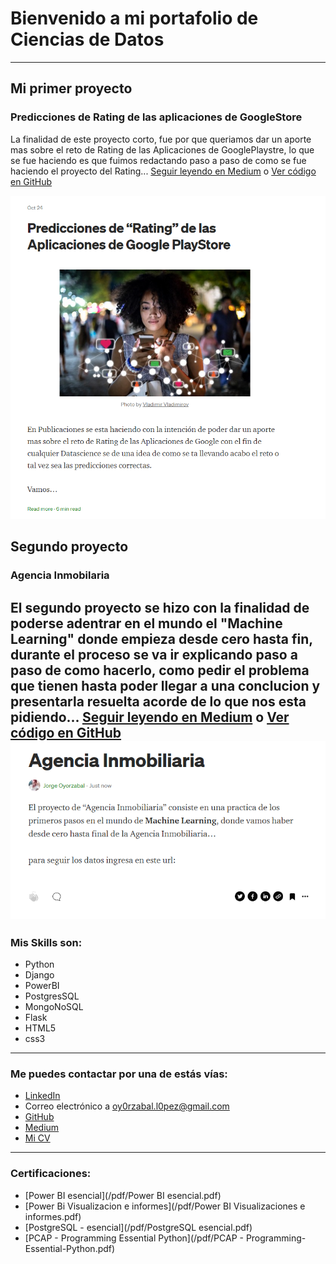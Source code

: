 # Bienvenido a mi portafolio de Ciencias de Datos

---

## Mi primer proyecto
### Predicciones de Rating de las aplicaciones de GoogleStore
La finalidad de este proyecto corto, fue por que queriamos dar un aporte mas sobre el reto de Rating de las Aplicaciones de GooglePlaystre, lo que se fue haciendo es que fuimos redactando paso a paso de como se fue haciendo el proyecto del Rating... [Seguir leyendo en Medium](https://medium.com/@oy0rzabal.l0pez/ranting-de-las-aplicaciones-en-google-plastore-e3b15c7601ca) o [Ver código en GitHub](https://github.com/oy0rzabal/Briefcase/blob/main/Machine_Learning/Predicciones%20de%20Rating.ipynb)

[<img src="images/dummy_thumbnail.png?raw=true"/>](https://medium.com/@oy0rzabal.l0pez/ranting-de-las-aplicaciones-en-google-plastore-e3b15c7601ca)

## Segundo proyecto
### Agencia Inmobilaria
 El segundo proyecto se hizo con la finalidad de poderse adentrar en el mundo el "Machine Learning" donde empieza desde cero hasta fin, durante el proceso se va ir explicando paso a paso de como hacerlo, como pedir el problema que tienen hasta poder llegar a una conclucion y presentarla resuelta acorde de lo que nos esta pidiendo... [Seguir leyendo en Medium](https://medium.com/@oy0rzabal.l0pez/agencia-inmobiliaria-e2985e176b50) o [Ver código en GitHub](https://github.com/oy0rzabal/Real-estate-agency-project.)
 <img src="images/2.png?raw=true"/>
---

### Mis Skills son:

- Python
- Django
- PowerBI
- PostgresSQL
- MongoNoSQL
- Flask
- HTML5
- css3

---

### Me puedes contactar por una de estás vías:

- [LinkedIn](https://www.linkedin.com/in/jorge-oyorzabal-lopez-6173201b9)
- Correo electrónico a <oy0rzabal.l0pez@gmail.com>
- [GitHub](https://github.com/oy0rzabal)
- [Medium](https://medium.com/@oy0rzabal.l0pez)
- [Mi CV](/pdf/plantilla-curriculum-blanco.pdf)

---

### Certificaciones:
- [Power BI esencial](/pdf/Power BI esencial.pdf)
- [Power Bi Visualizacion e informes](/pdf/Power BI Visualizaciones e informes.pdf)
- [PostgreSQL - esencial](/pdf/PostgreSQL esencial.pdf)
- [PCAP - Programming Essential Python](/pdf/PCAP - Programming-Essential-Python.pdf)
